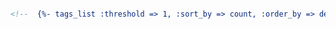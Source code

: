 

``` footer.html

<!--  {%- tags_list :threshold => 1, :sort_by => count, :order_by => desc, :limit => 5 -%} -->
```


